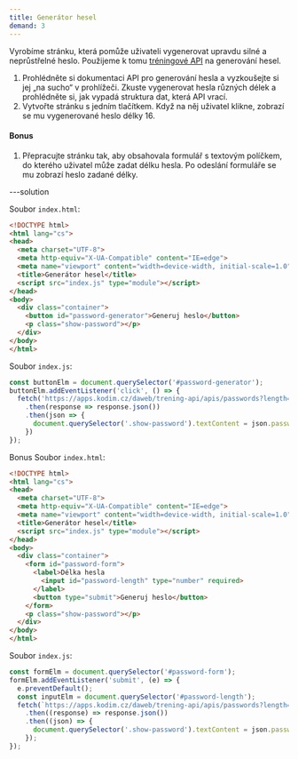 ```yaml
---
title: Generátor hesel
demand: 3
---
```


Vyrobíme stránku, která pomůže uživateli vygenerovat upravdu silné a neprůstřelné heslo. Použijeme k tomu [tréningové API](https://apps.kodim.cz/daweb/trening-api/docs/heslo) na generování hesel.

1. Prohlédněte si dokumentaci API pro generování hesla a vyzkoušejte si jej „na sucho“ v prohlížeči. Zkuste vygenerovat hesla různých délek a prohlédněte si, jak vypadá struktura dat, která API vrací.
1. Vytvořte stránku s jedním tlačítkem. Když na něj uživatel klikne, zobrazí se mu vygenerované heslo délky 16.

#### Bonus

1. Přepracujte stránku tak, aby obsahovala formulář s textovým políčkem, do kterého uživatel může zadat délku hesla. Po odeslání formuláře se mu zobrazí heslo zadané délky.

---solution

Soubor `index.html`:

```html
<!DOCTYPE html>
<html lang="cs">
<head>
  <meta charset="UTF-8">
  <meta http-equiv="X-UA-Compatible" content="IE=edge">
  <meta name="viewport" content="width=device-width, initial-scale=1.0">
  <title>Generátor hesel</title>
  <script src="index.js" type="module"></script>
</head>
<body>
  <div class="container">
    <button id="password-generator">Generuj heslo</button>
    <p class="show-password"></p>
  </div>
</body>
</html>
```

Soubor `index.js`:

```js
const buttonElm = document.querySelector('#password-generator');
buttonElm.addEventListener('click', () => {
  fetch('https://apps.kodim.cz/daweb/trening-api/apis/passwords?length=16')
    .then(response => response.json())
    .then(json => {
      document.querySelector('.show-password').textContent = json.password;
    })
});
```
Bonus
Soubor `index.html`:

```html
<!DOCTYPE html>
<html lang="cs">
<head>
  <meta charset="UTF-8">
  <meta http-equiv="X-UA-Compatible" content="IE=edge">
  <meta name="viewport" content="width=device-width, initial-scale=1.0">
  <title>Generátor hesel</title>
  <script src="index.js" type="module"></script>
</head>
<body>
  <div class="container">
    <form id="password-form">
      <label>Délka hesla
        <input id="password-length" type="number" required>
      </label>
      <button type="submit">Generuj heslo</button>
    </form>
    <p class="show-password"></p>
  </div>
</body>
</html>
```

Soubor `index.js`:

```js
const formElm = document.querySelector('#password-form');
formElm.addEventListener('submit', (e) => {
  e.preventDefault();
  const inputElm = document.querySelector('#password-length');
  fetch(`https://apps.kodim.cz/daweb/trening-api/apis/passwords?length=${inputElm.value}`)
    .then((response) => response.json())
    .then((json) => {
      document.querySelector('.show-password').textContent = json.password;
    });
});
```
